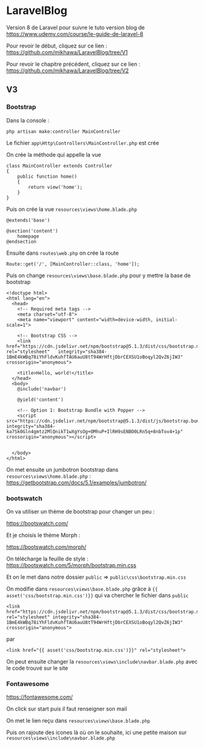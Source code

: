 # LaravelBlog

Version 8 de Laravel pour suivre le tuto version blog de https://www.udemy.com/course/le-guide-de-laravel-8

Pour revoir le début, cliquez sur ce lien : https://github.com/mikhawa/LaravelBlog/tree/V1

Pour revoir le chapitre précédent, cliquez sur ce lien : https://github.com/mikhawa/LaravelBlog/tree/V2

## V3

### Bootstrap

Dans la console :

    php artisan make:controller MainController

Le fichier `app\Http\Controllers\MainController.php` est crée

On crée la méthode qui appelle la vue

    class MainController extends Controller
    {
        public function home()
        {
            return view('home');
        }
    }

Puis on crée la vue `resources\views\home.blade.php`

    @extends('base')

    @section('content')
        homepage
    @endsection

Ensuite dans `routes\web.php` on crée la route

    Route::get('/', [MainController::class, 'home']);

Puis on change `resources\views\base.blade.php` pour y mettre la base de bootstrap

    <!doctype html>
    <html lang="en">
      <head>
        <!-- Required meta tags -->
        <meta charset="utf-8">
        <meta name="viewport" content="width=device-width, initial-scale=1">

        <!-- Bootstrap CSS -->
        <link href="https://cdn.jsdelivr.net/npm/bootstrap@5.1.3/dist/css/bootstrap.min.css"    rel="stylesheet"   integrity="sha384-1BmE4kWBq78iYhFldvKuhfTAU6auU8tT94WrHftjDbrCEXSU1oBoqyl2QvZ6jIW3"   crossorigin="anonymous">

        <title>Hello, world!</title>
      </head>
      <body>
        @include('navbar')

        @yield('content')

        <!-- Option 1: Bootstrap Bundle with Popper -->
        <script src="https://cdn.jsdelivr.net/npm/bootstrap@5.1.3/dist/js/bootstrap.bundle.min.js"  integrity="sha384-ka7Sk0Gln4gmtz2MlQnikT1wXgYsOg+OMhuP+IlRH9sENBO0LRn5q+8nbTov4+1p"  crossorigin="anonymous"></script>


      </body>
    </html>

On met ensuite un jumbotron bootstrap dans `resources\views\home.blade.php` : https://getbootstrap.com/docs/5.1/examples/jumbotron/

### bootswatch

On va utiliser un thème de bootstrap pour changer un peu :

https://bootswatch.com/

Et je choisis le thème Morph :

https://bootswatch.com/morph/

On télécharge la feuille de style : https://bootswatch.com/5/morph/bootstrap.min.css

Et on le met dans notre dossier `public` => `public\css\bootstrap.min.css`

On modifie dans `resources\views\base.blade.php` grâce à `{{ asset('css/bootstrap.min.css')}}` qui va chercher le fichier dans `public`

    <link href="https://cdn.jsdelivr.net/npm/bootstrap@5.1.3/dist/css/bootstrap.min.css" rel="stylesheet" integrity="sha384-1BmE4kWBq78iYhFldvKuhfTAU6auU8tT94WrHftjDbrCEXSU1oBoqyl2QvZ6jIW3" crossorigin="anonymous">

par

    <link href="{{ asset('css/bootstrap.min.css')}}" rel="stylesheet">

On peut ensuite changer la `resources\views\include\navbar.blade.php` avec le code trouvé sur le site

### Fontawesome

https://fontawesome.com/

On click sur start puis il faut renseigner son mail

On met le lien reçu dans `resources\views\base.blade.php`

Puis on rajoute des icones là où on le souhaite, ici une petite maison sur `resources\views\include\navbar.blade.php`

